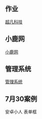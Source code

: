 ## 作业
<a href="https://nongjianzhen659.github.io/超凡科技/index.html">超凡科技</a>
## 小鹿网
<a href="https://nongjianzhen659.github.io/小鹿/index.html">小鹿网</a>
## 管理系统
<a href="https://nongjianzhen659.github.io/管理系统/index.html">管理系统</a>
## 7月30案例
<a herf="https://nongjianzhen659.github.io/7.30案例/安卓小人.html">安卓小人</a>
<a herf="https://nongjianzhen659.github.io/7.30案例/表单框.html">表单框</a>
